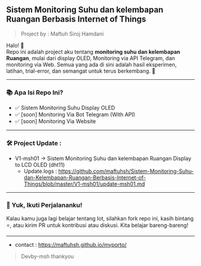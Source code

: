 ## Sistem Monitoring Suhu dan kelembapan Ruangan Berbasis Internet of Things
> Project by : Maftuh Siroj Hamdani  


Halo! 👋  
Repo ini adalah project aku tentang **monitoring suhu dan kelembapan Ruangan**, mulai dari display OLED, Monitoring via API Telegram, dan monitoring via Web. Semua yang ada di sini adalah hasil eksperimen, latihan, trial-error, dan semangat untuk terus berkembang. 🚀

---
### 📚 Apa Isi Repo Ini?

- ✅ Sistem Monitoring Suhu Display OLED
- ✅ [soon] Monitoring Via Bot Telegram (With API)
- ✅ [soon] Monitoring Via Website

---

### 🛠️ Project Update :

- V1-msh01 -> Sistem Monitoring Suhu dan kelembapan Ruangan Display to LCD OLED (dht11)
    - Update.logs : https://github.com/maftuhsh/Sistem-Monitoring-Suhu-dan-Kelembapan-Ruangan-Berbasis-Internet-of-Things/blob/master/V1-msh01/update-msh01.md

---

### 📌 Yuk, Ikuti Perjalananku!
Kalau kamu juga lagi belajar tentang Iot, silahkan fork repo ini, kasih bintang ⭐️, atau kirim PR untuk kontribusi atau diskusi. Kita belajar bareng-bareng!

---

- contact : https://maftuhsh.github.io/myporto/



> Devby-msh
> thankyou

